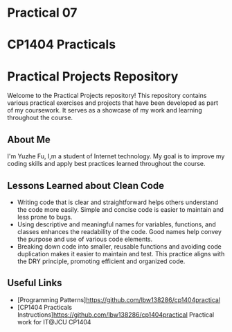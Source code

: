 # Practical 07
# CP1404 Practicals
# Practical Projects Repository

Welcome to the Practical Projects repository! This repository contains various practical exercises and projects that have been developed as part of my coursework. It serves as a showcase of my work and learning throughout the course.

## About Me
I'm Yuzhe Fu, I,m a student of Internet technology. My goal is to improve my coding skills and apply best practices learned throughout the course.

## Lessons Learned about Clean Code
- Writing code that is clear and straightforward helps others understand the code more easily. Simple and concise code is easier to maintain and less prone to bugs.
- Using descriptive and meaningful names for variables, functions, and classes enhances the readability of the code. Good names help convey the purpose and use of various code elements.
-  Breaking down code into smaller, reusable functions and avoiding code duplication makes it easier to maintain and test. This practice aligns with the DRY principle, promoting efficient and organized code.

## Useful Links

- [Programming Patterns]https://github.com/lbw138286/cp1404practical
- [CP1404 Practicals Instructions]https://github.com/lbw138286/cp1404practical
Practical work for IT@JCU CP1404
  

 
